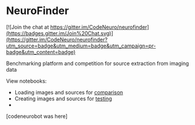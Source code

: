 # NeuroFinder

[![Join the chat at https://gitter.im/CodeNeuro/neurofinder](https://badges.gitter.im/Join%20Chat.svg)](https://gitter.im/CodeNeuro/neurofinder?utm_source=badge&utm_medium=badge&utm_campaign=pr-badge&utm_content=badge)

Benchmarking platform and competition for source extraction from imaging data

View notebooks:
- Loading images and sources for [comparison](http://nbviewer.ipython.org/github/codeneuro/neurofinder/blob/master/notebooks/creating-images-and-sources.ipynb)
- Creating images and sources for [testing](http://nbviewer.ipython.org/github/codeneuro/neurofinder/blob/master/notebooks/loading-images-and-sources.ipynb)
- 

[codeneurobot was here]
